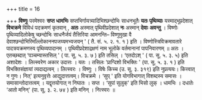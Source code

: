 +++
title = 16

+++
**विष्णुः** परमेश्वरः **सप्त** **धामभिः** सप्तभिर्गायत्र्यादिभिश्छन्दोभिः साधनभूतैः **यतः** **पृथिव्याः** यस्माद्भूप्रदेशात् **विचक्रमे** विविधं पदक्रमणं कृतवान् , **अतः** अस्मात् पृथिवीप्रदेशात् **नः** अस्मान् **देवाः** **अवन्तु** । विष्णोः पृथिव्यादिलोकेषु च्छन्दोभिः साधनैर्जयं तैत्तिरिया आमनन्ति– विष्णुमुखा वै देवाश्छन्दोभिरिमाँल्लोकाननपजय्यमभ्यजयन् ' ( तै. सं. ५. २. १. १ ) इति । विष्णोस्त्रिविक्रमावतारे पादत्रयक्रमणस्य पृथिव्यपादानम् । पृथिवीप्रदेशाद्रक्षणं नाम भूलोके वर्तमानानां पापनिवारणम् ॥ अतः । एतच्छब्दात् ‘पञ्चम्यास्तसिल् ' ( पा. सू. ५. ३. ७ ) इति तसिल् । ‘एतदोऽश् ' ( पा. सू. ५. ३. ५) इति अशादेशः । लित्स्वरेण अकार उदात्तः । यतः । तसिलः ‘प्राग्दिशो विभक्तिः ' (पा. सू. ५. ३. १ ) इति विभक्तिसंज्ञायां त्यदाद्यत्वम् । लित्स्वरः । विष्णुः । विषेः किच्च (उ. सू. ३. ३१९) इति नुप्रत्ययः। कित्त्वात् न गुणः। नित्' इत्यनुवृत्तेः आद्युदात्तत्वम्। विचक्रमे । ‘सुप् ' इति योगविभागात् विशब्दस्य समासः । समासान्तोदात्तत्वम् । यद्वृत्तयोगात् न निघातः । सप्त । ‘सुपां सुलुक्' इति भिसो लुक् । धामभिः । दधातेः ‘आतो मनिन्' (पा. सू. ३. २. ७४ ) इति मनिन् । नित्स्वरः ॥